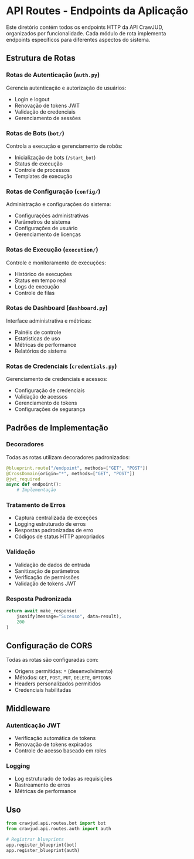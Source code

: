 # API Routes - Endpoints da Aplicação

Este diretório contém todos os endpoints HTTP da API CrawJUD, organizados por funcionalidade. Cada módulo de rota implementa endpoints específicos para diferentes aspectos do sistema.

## Estrutura de Rotas

### Rotas de Autenticação (`auth.py`)

Gerencia autenticação e autorização de usuários:

- Login e logout
- Renovação de tokens JWT
- Validação de credenciais
- Gerenciamento de sessões

### Rotas de Bots (`bot/`)

Controla a execução e gerenciamento de robôs:

- Inicialização de bots (`/start_bot`)
- Status de execução
- Controle de processos
- Templates de execução

### Rotas de Configuração (`config/`)

Administração e configurações do sistema:

- Configurações administrativas
- Parâmetros de sistema
- Configurações de usuário
- Gerenciamento de licenças

### Rotas de Execução (`execution/`)

Controle e monitoramento de execuções:

- Histórico de execuções
- Status em tempo real
- Logs de execução
- Controle de filas

### Rotas de Dashboard (`dashboard.py`)

Interface administrativa e métricas:

- Painéis de controle
- Estatísticas de uso
- Métricas de performance
- Relatórios do sistema

### Rotas de Credenciais (`credentials.py`)

Gerenciamento de credenciais e acessos:

- Configuração de credenciais
- Validação de acessos
- Gerenciamento de tokens
- Configurações de segurança

## Padrões de Implementação

### Decoradores

Todas as rotas utilizam decoradores padronizados:

```python
@blueprint.route("/endpoint", methods=["GET", "POST"])
@CrossDomain(origin="*", methods=["GET", "POST"])
@jwt_required
async def endpoint():
    # Implementação
```

### Tratamento de Erros

- Captura centralizada de exceções
- Logging estruturado de erros
- Respostas padronizadas de erro
- Códigos de status HTTP apropriados

### Validação

- Validação de dados de entrada
- Sanitização de parâmetros
- Verificação de permissões
- Validação de tokens JWT

### Resposta Padronizada

```python
return await make_response(
    jsonify(message="Sucesso", data=result),
    200
)
```

## Configuração de CORS

Todas as rotas são configuradas com:

- Origens permitidas: `*` (desenvolvimento)
- Métodos: `GET`, `POST`, `PUT`, `DELETE`, `OPTIONS`
- Headers personalizados permitidos
- Credenciais habilitadas

## Middleware

### Autenticação JWT

- Verificação automática de tokens
- Renovação de tokens expirados
- Controle de acesso baseado em roles

### Logging

- Log estruturado de todas as requisições
- Rastreamento de erros
- Métricas de performance

## Uso

```python
from crawjud.api.routes.bot import bot
from crawjud.api.routes.auth import auth

# Registrar blueprints
app.register_blueprint(bot)
app.register_blueprint(auth)
```
